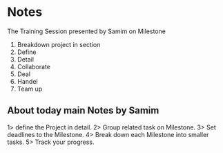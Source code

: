 # Notes
The Training Session presented by Samim on Milestone
1. Breakdown project in section
2. Define
3. Detail
4. Collaborate
5. Deal
6. Handel
7. Team up
## About today main  Notes by Samim
1> define the Project in detail.
2> Group related task on Milestone.
3> Set deadlines to the Milestone.
4> Break down each Milestone into smaller tasks.
5> Track your progress.


